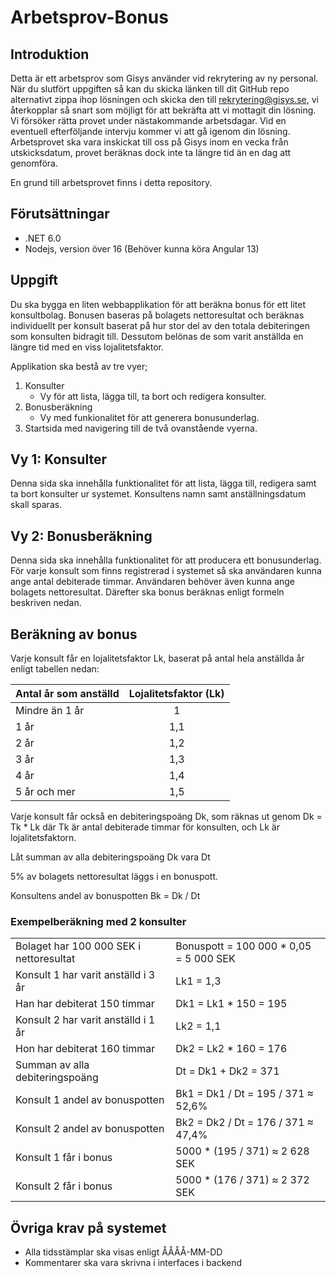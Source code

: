 # Arbetsprov-Bonus

## Introduktion
Detta är ett arbetsprov som Gisys använder vid rekrytering av ny personal. När du slutfört uppgiften så kan du skicka länken till dit GitHub repo alternativt zippa ihop lösningen och skicka den till rekrytering@gisys.se, vi återkopplar så snart som möjligt för att bekräfta att vi mottagit din lösning. Vi försöker rätta provet under nästakommande arbetsdagar. 
Vid en eventuell efterföljande intervju kommer vi att gå igenom din lösning. 
Arbetsprovet ska vara inskickat till oss på Gisys inom en vecka från utskicksdatum, provet beräknas dock inte ta längre tid än en dag att genomföra.

En grund till arbetsprovet finns i detta repository. 

## Förutsättningar
- .NET 6.0
- Nodejs, version över 16 (Behöver kunna köra Angular 13)

## Uppgift
Du ska bygga en	liten webbapplikation för att beräkna bonus för ett litet konsultbolag. Bonusen baseras på bolagets nettoresultat och beräknas individuellt per konsult baserat på hur stor del av den totala debiteringen som konsulten bidragit till. Dessutom belönas de som varit anställda en längre tid med en viss lojalitetsfaktor.	

Applikation ska bestå av tre vyer;
1. Konsulter
   - Vy för att lista, lägga till, ta bort och redigera konsulter.
2. Bonusberäkning
   - Vy med funkionalitet för att generera bonusunderlag.
3. Startsida med navigering till de två ovanstående vyerna.

## Vy 1: Konsulter
Denna sida ska innehålla funktionalitet för att lista, lägga till, redigera samt ta bort konsulter ur systemet. Konsultens namn samt anställningsdatum skall sparas.

## Vy 2: Bonusberäkning
Denna sida ska innehålla funktionalitet för att producera ett bonusunderlag. För varje konsult som finns registrerad i systemet så ska användaren kunna ange antal debiterade timmar. Användaren behöver även kunna ange bolagets nettoresultat. Därefter ska bonus beräknas enligt formeln beskriven nedan. 

## Beräkning av bonus
Varje konsult får en lojalitetsfaktor Lk, baserat på antal hela anställda år enligt tabellen nedan: 

| Antal år som anställd | Lojalitetsfaktor (Lk) |
| :---                  |         :---:         |
| Mindre än 1 år        | 1                     |
| 1 år                  | 1,1                   |
| 2 år                  | 1,2                   |
| 3 år                  | 1,3                   |
| 4 år                  | 1,4                   |
| 5 år och mer          | 1,5                   |

Varje konsult får också en debiteringspoäng Dk, som räknas ut genom Dk = Tk * Lk där Tk är antal debiterade timmar för konsulten, och Lk är lojalitetsfaktorn.

Låt summan av alla debiteringspoäng Dk vara Dt

5% av bolagets nettoresultat läggs i en bonuspott.

Konsultens andel av bonuspotten Bk = Dk / Dt

### Exempelberäkning med 2 konsulter
| | |
| --------------------------------------- | -------------------------------------- |
| Bolaget har 100 000 SEK i nettoresultat | Bonuspott = 100 000 * 0,05 = 5 000 SEK |
| Konsult 1 har varit anställd i 3 år     | Lk1 = 1,3                              |
| Han har debiterat 150 timmar            | Dk1 = Lk1 * 150 = 195                  |
| Konsult 2 har varit anställd i 1 år     | Lk2 = 1,1                              |
| Hon har debiterat 160 timmar            | Dk2 = Lk2 * 160 = 176                  |
| Summan av alla debiteringspoäng         | Dt = Dk1 + Dk2 = 371                   |
| Konsult 1 andel av bonuspotten          | Bk1 = Dk1 / Dt = 195 / 371 ≈ 52,6%     |
| Konsult 2 andel av bonuspotten          | Bk2 = Dk2 / Dt = 176 / 371 ≈ 47,4%     |
| Konsult 1 får i bonus                   | 5000 * (195 / 371) ≈ 2 628 SEK         |
| Konsult 2 får i bonus                   | 5000 * (176 / 371) ≈ 2 372 SEK         |

## Övriga krav på systemet
- Alla tidsstämplar ska visas enligt ÅÅÅÅ-MM-DD
- Kommentarer ska vara skrivna i interfaces i backend
